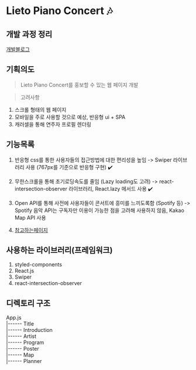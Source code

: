 # Lieto Piano Concert 🎶

## 개발 과정 정리

[개발블로그](https://velog.io/@tkdgk1996/series/Lieto)

## 기획의도

> Lieto Piano Concert를 홍보할 수 있는 웹 페이지 개발

> 고려사항

1. 스크롤 형태의 웹 페이지
2. 모바일을 주로 사용할 것으로 예상, 반응형 ui + SPA
3. 캐러셀을 통해 연주자 프로필 렌더링

## 기능목록

1. 반응형 css를 통한 사용자들의 접근방법에 대한 편리성을 높임
   -> Swiper 라이브러리 사용 (767px를 기준으로 반응형 구현) ✔️

2. 무한스크롤을 통해 초기로딩속도를 줄임 (Lazy loading도 고려)
   -> react-intersection-observer 라이브러리, React.lazy 메서드 사용 ✔️
3. Open API를 통해 사전에 사용자들이 콘서트에 흥미를 느끼도록함 (Spotify 등)
   -> Spotify 음악 API는 구독자만 이용이 가능한 점을 고려해 사용하지 않음, Kakao Map API 사용
4. [참고하는페이지](https://candlelightexperience.com/?utm_source=instagram&utm_medium=bio&utm_campaign=candlelightconcerts_&utm_content=candlelight.concerts)

## 사용하는 라이브러리(프레임워크)

1. styled-components
2. React.js
3. Swiper
4. react-intersection-observer

## 디렉토리 구조

App.js  
|------ Title  
|------ Introduction  
|------ Artist  
|------ Program  
|------ Poster  
|------ Map  
|------ Planner
